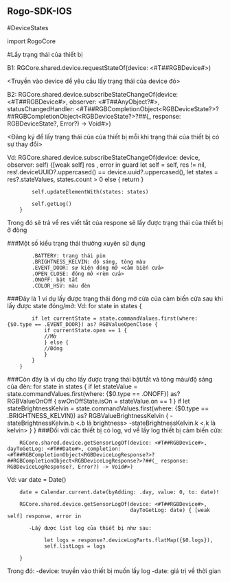 ## Rogo-SDK-IOS

#DeviceStates

import RogoCore

#Lấy trạng thái của thiết bị

B1: RGCore.shared.device.requestStateOf(device: <#T##RGBDevice#>)

<Truyền vào device dể yêu cầu lấy trạng thái của device đó>

B2: RGCore.shared.device.subscribeStateChangeOf(device: <#T##RGBDevice#>, observer: <#T##AnyObject?#>, statusChangedHandler: <#T##RGBCompletionObject<RGBDeviceState?>?##RGBCompletionObject<RGBDeviceState?>?##(_ response: RGBDeviceState?, Error?) -> Void#>)

<Đăng ký để lấy trạng thái của của thiết bị mỗi khi trạng thái của thiết bị có sự thay đổi>

Vd: RGCore.shared.device.subscribeStateChangeOf(device: device, observer: self) {[weak self] res , error in
            guard let self = self,
                  res != nil,
                  res!.deviceUUID?.uppercased() == device.uuid?.uppercased(),
                  let states = res?.stateValues,
                  states.count > 0 else {
                      return
                  }

            self.updateElementWith(states: states)
            
            self.getLog()
        }
Trong đó sẽ trả về res viết tắt của respone sẽ lấy được trạng thái của thiết bị ở đòng 
<let states = res?.stateValues>

###Một số kiểu trạng thái thường xuyên sử dụng

            .BATTERY: trạng thái pin
            .BRIGHTNESS_KELVIN: độ sáng, tông màu
            .EVENT_DOOR: sự kiện đóng mở <cảm biến cửa>
            .OPEN_CLOSE: đóng mở <rèm cửa>
            .ONOFF: bật tắt
            .COLOR_HSV: màu đèn

###Đây là 1 ví dụ lấy được trạng thái đóng mở cửa của cảm biến cửa sau khi lấy được state đóng/mở:
Vd:  for state in states {
            
            if let currentState = state.commandValues.first(where: {$0.type == .EVENT_DOOR}) as? RGBValueOpenClose {
                if currentState.open == 1 {
                //Mở
                } else {
                //Đóng
                }
            }
        }

###Còn đây là ví dụ cho lấy được trạng thái bật/tắt và tông màu/độ sáng của đèn:
        for state in states {
            if let stateValue = state.commandValues.first(where: {$0.type == .ONOFF}) as? RGBValueOnOff {
                swOnOffState.isOn = stateValue.on == 1
            }
            if let stateBrightnessKelvin = state.commandValues.first(where: {$0.type == .BRIGHTNESS_KELVIN}) as? RGBValueBrightnessKelvin {
                -stateBrightnessKelvin.b 
                <.b là brightness>
                -stateBrightnessKelvin.k 
                <.k là kelvin>
            }
        }
###Đối với các thiết bị có log, vd về lấy log thiết bị cảm biến cửa:

        RGCore.shared.device.getSensorLogOf(device: <#T##RGBDevice#>, dayToGetLog: <#T##Date#>, completion: <#T##RGBCompletionObject<RGBDeviceLogResponse?>?##RGBCompletionObject<RGBDeviceLogResponse?>?##(_ response: RGBDeviceLogResponse?, Error?) -> Void#>)

Vd:     var date = Date()
        
        date = Calendar.current.date(byAdding: .day, value: 0, to: date)!
        
        RGCore.shared.device.getSensorLogOf(device: <#T##RGBDevice#>,
                                            dayToGetLog: date) { [weak self] response, error in
            
           -Lấy được list log của thiết bị như sau:
           
                let logs = response?.deviceLogParts.flatMap({$0.logs}),
                self.listLogs = logs
                
        }
Trong đó:
-device: truyền vào thiết bị muốn lấy log
-date: giá trị về thời gian
